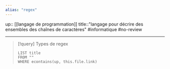 ```yaml
---
alias: "regex"
---
```

up:: [[langage de programmation]] 
title::"langage pour décrire des ensembles des chaînes de caractères"
#informatique #no-review 

----

> [!query] Types de regex
> ```dataview
> LIST title
> FROM ""
> WHERE econtains(up, this.file.link)
> ```



